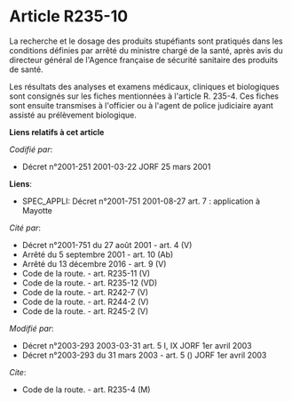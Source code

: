 # Article R235-10

La recherche et le dosage des produits stupéfiants sont pratiqués dans les conditions définies par arrêté du ministre chargé
de la santé, après avis du directeur général de l'Agence française de sécurité sanitaire des produits de santé.

Les résultats des analyses et examens médicaux, cliniques et biologiques sont consignés sur les fiches mentionnées à
l'article R. 235-4. Ces fiches sont ensuite transmises à l'officier ou à l'agent de police judiciaire ayant assisté au
prélèvement biologique.

**Liens relatifs à cet article**

_Codifié par_:

  - Décret n°2001-251 2001-03-22 JORF 25 mars 2001

**Liens**:

  - SPEC_APPLI: Décret n°2001-751 2001-08-27 art. 7 : application à Mayotte

_Cité par_:

  - Décret n°2001-751 du 27 août 2001 - art. 4 (V)
  - Arrêté du 5 septembre 2001 - art. 10 (Ab)
  - Arrêté du 13 décembre 2016 - art. 9 (V)
  - Code de la route. - art. R235-11 (V)
  - Code de la route. - art. R235-12 (VD)
  - Code de la route. - art. R242-7 (V)
  - Code de la route. - art. R244-2 (V)
  - Code de la route. - art. R245-2 (V)

_Modifié par_:

  - Décret n°2003-293 2003-03-31 art. 5 I, IX JORF 1er avril 2003
  - Décret n°2003-293 du 31 mars 2003 - art. 5 () JORF 1er avril 2003

_Cite_:

  - Code de la route. - art. R235-4 (M)
